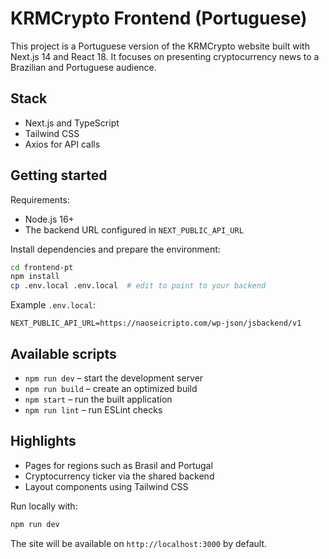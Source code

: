 # KRMCrypto Frontend (Portuguese)

This project is a Portuguese version of the KRMCrypto website built with Next.js 14 and React 18. It focuses on presenting cryptocurrency news to a Brazilian and Portuguese audience.

## Stack

- Next.js and TypeScript
- Tailwind CSS
- Axios for API calls

## Getting started

Requirements:

- Node.js 16+
- The backend URL configured in `NEXT_PUBLIC_API_URL`

Install dependencies and prepare the environment:

```bash
cd frontend-pt
npm install
cp .env.local .env.local  # edit to point to your backend
```

Example `.env.local`:

```
NEXT_PUBLIC_API_URL=https://naoseicripto.com/wp-json/jsbackend/v1
```

## Available scripts

- `npm run dev` – start the development server
- `npm run build` – create an optimized build
- `npm start` – run the built application
- `npm run lint` – run ESLint checks

## Highlights

- Pages for regions such as Brasil and Portugal
- Cryptocurrency ticker via the shared backend
- Layout components using Tailwind CSS

Run locally with:

```bash
npm run dev
```

The site will be available on `http://localhost:3000` by default.

